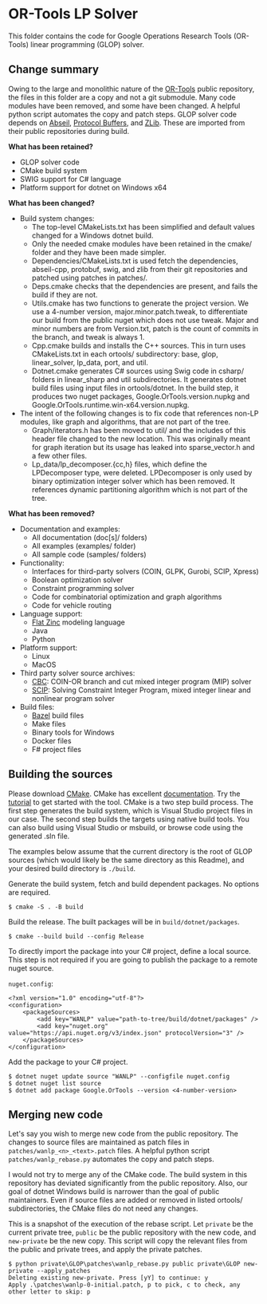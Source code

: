 # OR-Tools LP Solver

This folder contains the code for Google Operations Research Tools (OR-Tools)
linear programming (GLOP) solver.

## Change summary

Owing to the large and monolithic nature of the
[OR-Tools](https://github.com/google/ortools) public repository, the files in
this folder are a copy and not a git submodule. Many code modules have been
removed, and some have been changed. A helpful python script automates the copy
and patch steps. GLOP solver code depends on
[Abseil](https://github.com/abseil/abseil-cpp.git), [Protocol
Buffers](https://github.com/protocolbuffers/protobuf.git), and
[ZLib](https://github.com/madler/ZLIB.git). These are imported from their public
repositories during build.

__What has been retained?__

- GLOP solver code
- CMake build system
- SWIG support for C# language
- Platform support for dotnet on Windows x64

__What has been changed?__

- Build system changes:
  - The top-level CMakeLists.txt has been simplified and default values changed
    for a Windows dotnet build.
  - Only the needed cmake modules have been retained in the cmake/ folder and
    they have been made simpler.
  - Dependencies/CMakeLists.txt is used fetch the dependencies, abseil-cpp,
    protobuf, swig, and zlib from their git repositories and patched using
    patches in patches/.
  - Deps.cmake checks that the dependencies are present, and fails the build if
    they are not.
  - Utils.cmake has two functions to generate the project version. We use a
    4-number version, major.minor.patch.tweak, to differentiate our build from
    the public nuget which does not use tweak. Major and minor numbers are from
    Version.txt, patch is the count of commits in the branch, and tweak is
    always 1.
  - Cpp.cmake builds and installs the C++ sources. This in turn uses
    CMakeLists.txt in each ortools/ subdirectory: base, glop, linear_solver,
    lp_data, port, and util.
  - Dotnet.cmake generates C# sources using Swig code in csharp/ folders in
    linear_sharp and util subdirectories. It generates dotnet build files using
    input files in ortools/dotnet. In the build step, it produces two nuget
    packages, Google.OrTools.version.nupkg and
    Google.OrTools.runtime.win-x64.version.nupkg.
- The intent of the following changes is to fix code that references non-LP
  modules, like graph and algorithms, that are not part of the tree. 
  - Graph/iterators.h has been moved to util/ and the includes of this header
    file changed to the new location. This was originally meant for graph
    iteration but its usage has leaked into sparse_vector.h and a few other
    files.
  - Lp_data/lp_decomposer.{cc,h} files, which define the LPDecomposer type, were
    deleted. LPDecomposer is only used by binary optimization integer solver
    which has been removed. It references dynamic partitioning algorithm
    which is not part of the tree.

__What has been removed?__

- Documentation and examples:
  - All documentation (doc[s]/ folders)
  - All examples (examples/ folder)
  - All sample code (samples/ folders)
- Functionality:
  - Interfaces for third-party solvers (COIN, GLPK, Gurobi, SCIP, Xpress)
  - Boolean optimization solver
  - Constraint programming solver
  - Code for combinatorial optimization and graph algorithms
  - Code for vehicle routing
- Language support:
  - [Flat Zinc](https://www.minizinc.org/) modeling language
  - Java
  - Python
- Platform support:
  - Linux
  - MacOS
- Third party solver source archives:
  - [CBC](https://github.com/coin-or/cbc): COIN-OR branch and cut mixed integer program (MIP) solver
  - [SCIP](https://www.scipopt.org/doc/html/GETTINGSTARTED.php): Solving
    Constraint Integer Program, mixed integer linear and nonlinear program solver
- Build files:
  - [Bazel](https://bazel.build) build files
  - Make files
  - Binary tools for Windows
  - Docker files
  - F# project files

## Building the sources

Please download [CMake](https://cmake.org). CMake has excellent
[documentation](https://cmake.org/cmake/help/v3.22/). Try the
[tutorial](https://cmake.org/cmake/help/v3.22/guide/tutorial/index.html) to get
started with the tool. CMake is a two step build process. The first step
generates the build system, which is Visual Studio project files in our case.
The second step builds the targets using native build tools. You can also build
using Visual Studio or msbuild, or browse code using the generated .sln file.

The examples below assume that the current directory is the root of GLOP sources
(which would likely be the same directory as this Readme), and your desired
build directory is `./build`. 

Generate the build system, fetch and build dependent packages. No options are
required.

```
$ cmake -S . -B build
```

Build the release. The built packages will be in `build/dotnet/packages`.

```
$ cmake --build build --config Release
```

To directly import the package into your C# project, define a local source. This
step is not required if you are going to publish the package to a remote nuget
source.

`nuget.config`:
```
<?xml version="1.0" encoding="utf-8"?>
<configuration>
    <packageSources>
        <add key="WANLP" value="path-to-tree/build/dotnet/packages" />
        <add key="nuget.org" value="https://api.nuget.org/v3/index.json" protocolVersion="3" />
    </packageSources>
</configuration>
```

Add the package to your C# project.

```
$ dotnet nuget update source "WANLP" --configfile nuget.config
$ dotnet nuget list source
$ dotnet add package Google.OrTools --version <4-number-version>
```

## Merging new code

Let's say you wish to merge new code from the public repository. The changes to
source files are maintained as patch files in `patches/wanlp_<n>_<text>.patch`
files. A helpful python script `patches/wanlp_rebase.py` automates the copy and
patch steps.

I would not try to merge any of the CMake code. The build system in this
repository has deviated significantly from the public repository. Also, our goal
of dotnet Windows build is narrower than the goal of public maintainers. Even if
source files are added or removed in listed ortools/ subdirectories, the CMake
files do not need any changes.

This is a snapshot of the execution of the rebase script. Let `private` be
the current private tree, `public` be the public repository with the new
code, and `new-private` be the new copy. This script will copy the relevant
files from the public and private trees, and apply the private patches.

```
$ python private\GLOP\patches\wanlp_rebase.py public private\GLOP new-private --apply_patches
Deleting existing new-private. Press [yY] to continue: y
Apply .\patches\wanlp-0-initial.patch, p to pick, c to check, any other letter to skip: p
```




